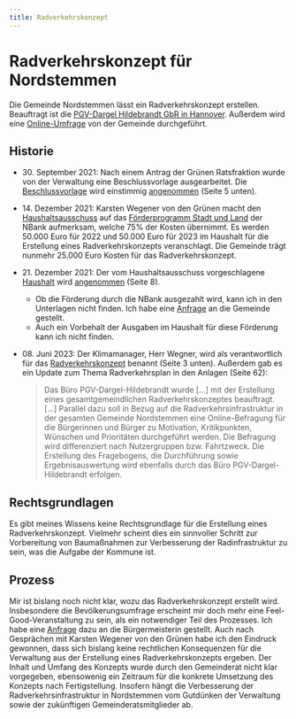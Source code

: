 ```yaml
---
title: Radverkehrskonzept
---
```


# Radverkehrskonzept für Nordstemmen

Die Gemeinde Nordstemmen lässt ein Radverkehrskonzept erstellen. Beauftragt ist
die
[PGV-Dargel Hildebrandt GbR in Hannover](https://www.pgv-dargel-hildebrandt.de/).
Außerdem wird eine
[Online-Umfrage](https://www.nordstemmen.de/news/2023/august/radverkehrskonzept-online-befragung/)
von der Gemeinde durchgeführt.

## Historie

- 30\. September 2021: Nach einem Antrag der Grünen Ratsfraktion wurde von der
  Verwaltung eine Beschlussvorlage ausgearbeitet. Die
  [Beschlussvorlage](./assets/BeschlussvorlageRadverkehrskonzpetNordstemmen2021.pdf)
  wird einstimmig
  [angenommen](./assets/Oeffentliche_Protokollunterlagen_Rat_30.09.2021.pdf)
  (Seite 5 unten).

- 14\. Dezember 2021: Karsten Wegener von den Grünen macht den
  [Haushaltsausschuss](./assets/Oeffentliche_Protokollunterlagen_Fachausschuss_Finanzen-_Wirtschaftsfoerderung-_Marketing_und_Feuerschutz_14.12.2021.pdf)
  auf das
  [Förderprogramm Stadt und Land](https://www.nbank.de/F%C3%B6rderprogramme/Aktuelle-F%C3%B6rderprogramme/Sonderprogramm-Stadt-und-Land.html)
  der NBank aufmerksam, welche 75% der Kosten übernimmt. Es werden 50.000 Euro
  für 2022 und 50.000 Euro für 2023 im Haushalt für die Erstellung eines
  Radverkehrskonzepts veranschlagt. Die Gemeinde trägt nunmehr 25.000 Euro
  Kosten für das Radverkehrskonzept.
- 21\. Dezember 2021: Der vom Haushaltsausschuss vorgeschlagene
  [Haushalt](./assets/Oeffentliche_Sitzungsunterlagen_Rat_21.12.2021-41-54.pdf)
  wird
  [angenommen](./assets/Oeffentliche_Protokollunterlagen_Rat_21.12.2021.pdf)
  (Seite 8).
  - Ob die Förderung durch die NBank ausgezahlt wird, kann ich in den Unterlagen
    nicht finden. Ich habe eine
    [Anfrage](https://fragdenstaat.de/anfrage/foerderung-des-radverkehrskonzept-durch-stadt-und-land/)
    an die Gemeinde gestellt.
  - Auch ein Vorbehalt der Ausgaben im Haushalt für diese Förderung kann ich
    nicht finden.
- 08\. Juni 2023: Der Klimamanager, Herr Wegner, wird als verantwortlich für das
  [Radverkehrskonzept](./assets/Oeffentliche_Protokollunterlagen_Fachausschuss_Klimaschutz-_Bau_und_Umwelt_08.06.2023.pdf)
  benannt (Seite 3 unten). Außerdem gab es ein Update zum Thema Radverkehrsplan
  in den Anlagen (Seite 62):
  > Das Büro PGV-Dargel-Hildebrandt wurde [...] mit der Erstellung eines
  > gesamtgemeindlichen Radverkehrskonzeptes beauftragt. [...] Parallel dazu
  > soll in Bezug auf die Radverkehrsinfrastruktur in der gesamten Gemeinde
  > Nordstemmen eine Online-Befragung für die Bürgerinnen und Bürger zu
  > Motivation, Kritikpunkten, Wünschen und Prioritäten durchgeführt werden. Die
  > Befragung wird differenziert nach Nutzergruppen bzw. Fahrtzweck. Die
  > Erstellung des Fragebogens, die Durchführung sowie Ergebnisauswertung wird
  > ebenfalls durch das Büro PGV-Dargel-Hildebrandt erfolgen.

## Rechtsgrundlagen

Es gibt meines Wissens keine Rechtsgrundlage für die Erstellung eines
Radverkehrskonzept. Vielmehr scheint dies ein sinnvoller Schritt zur
Vorbereitung von Baumaßnahmen zur Verbesserung der Radinfrastruktur zu sein, was
die Aufgabe der Kommune ist.

## Prozess

Mir ist bislang noch nicht klar, wozu das Radverkehrskonzept erstellt wird.
Insbesondere die Bevölkerungsumfrage erscheint mir doch mehr eine
Feel-Good-Veranstaltung zu sein, als ein notwendiger Teil des Prozesses. Ich
habe eine [Anfrage](https://fragdenstaat.de/anfrage/umfrage-radverkehrsplanung/)
dazu an die Bürgermeisterin gestellt. Auch nach Gesprächen mit Karsten Wegener
von den Grünen habe ich den Eindruck gewonnen, dass sich bislang keine
rechtlichen Konsequenzen für die Verwaltung aus der Erstellung eines
Radverkehrskonzepts ergeben. Der Inhalt und Umfang des Konzepts wurde durch den
Gemeinderat nicht klar vorgegeben, ebensowenig ein Zeitraum für die konkrete
Umsetzung des Konzepts nach Fertigstellung. Insofern hängt die Verbesserung der
Radverkehrsinfrastruktur in Nordstemmen vom Gutdünken der Verwaltung sowie der
zukünftigen Gemeinderatsmitglieder ab.
